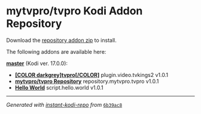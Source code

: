 # mytvpro/tvpro Kodi Addon Repository

Download the [repository addon zip](master/datadir/repository.mytvpro.tvpro/repository.mytvpro.tvpro-1.0.1.zip) to install.

The following addons are available here:

[__master__](master/addons.xml) (Kodi ver. 17.0.0):

- [__[COLOR darkgrey]tvpro[/COLOR]__](master/datadir/plugin.video.tvkings2/plugin.video.tvkings2-1.0.1.zip) plugin.video.tvkings2 v1.0.1
- [__mytvpro/tvpro Repository__](master/datadir/repository.mytvpro.tvpro/repository.mytvpro.tvpro-1.0.1.zip) repository.mytvpro.tvpro v1.0.1
- [__Hello World__](master/datadir/script.hello.world/script.hello.world-1.0.1.zip) script.hello.world v1.0.1

----
_Generated with [instant-kodi-repo](https://github.com/ping/instant-kodi-repo/) from_ [``6b39ac8``](https://github.com/mytvpro/tvpro/commit/6b39ac82f5ef1fe50b0102341be03c6ff402d423)
